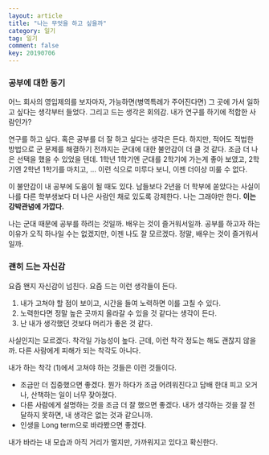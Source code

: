 ```yaml
---
layout: article
title: "나는 무엇을 하고 싶을까"
category: 일기
tag: 일기
comment: false
key: 20190706
---
```


### 공부에 대한 동기

어느 회사의 영입제의를 보자마자, 가능하면(병역특례가 주어진다면) 그 곳에 가서 일하고 싶다는 생각부터 들었다. 그리고 드는 생각은 회의감. 내가 연구를 하기에 적합한 사람인가?

연구를 하고 싶다. 혹은 공부를 더 잘 하고 싶다는 생각은 든다. 하지만, 적어도 적법한 방법으로 군 문제를 해결하기 전까지는 군대에 대한 불안감이 더 클 것 같다. 조금 더 나은 선택을 했을 수 있었을 텐데. 1학년 1학기엔 군대를 2학기에 가는게 좋아 보였고, 2학기엔 2학년 1학기를 마치고, ... 이런 식으로 미루다 보니, 이젠 더이상 미룰 수 없다.

이 불안감이 내 공부에 도움이 될 때도 있다. 남들보다 2년을 더 학부에 쏟았다는 사실이 나를 다른 학부생보다 더 나은 사람인 채로 있도록 강제한다. 나는 그래야만 한다. **이는 강박관념에 가깝다.**

나는 군대 때문에 공부를 하려는 것일까. 배우는 것이 즐거워서일까. 공부를 하고자 하는 이유가 오직 하나일 수는 없겠지만, 이젠 나도 잘 모르겠다. 정말, 배우는 것이 즐거워서일까.


### 괜히 드는 자신감

요즘 왠지 자신감이 넘친다. 요즘 드는 이런 생각들이 든다.

1. 내가 고쳐야 할 점이 보이고, 시간을 들여 노력하면 이를 고칠 수 있다.
2. 노력한다면 정말 높은 곳까지 올라갈 수 있을 것 같다는 생각이 든다.
3. 난 내가 생각했던 것보다 머리가 좋은 것 같다.

사실인지는 모르겠다. 착각일 가능성이 높다. 근데, 이런 착각 정도는 해도 괜찮지 않을까. 다른 사람에게 피해가 되는 착각도 아니다.

내가 하는 착각 (1)에서 고쳐야 하는 것들은 이런 것들이다.

- 조금만 더 집중했으면 좋겠다. 뭔가 하다가 조금 어려워진다고 담배 한대 피고 오거나, 산책하는 일이 너무 잦아졌다.
- 다른 사람에게 설명하는 것을 조금 더 잘 했으면 좋겠다. 내가 생각하는 것을 잘 전달하지 못하면, 내 생각은 없는 것과 같으니까.
- 인생을 Long term으로 바라봤으면 좋겠다.

내가 바라는 내 모습과 아직 거리가 멀지만, 가까워지고 있다고 확신한다.

